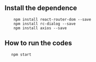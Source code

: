 ## Install the dependence
```
    npm install react-router-dom --save
    npm install rc-dialog --save
    npm install axios --save
```
## How to run the codes
```
   npm start
```
